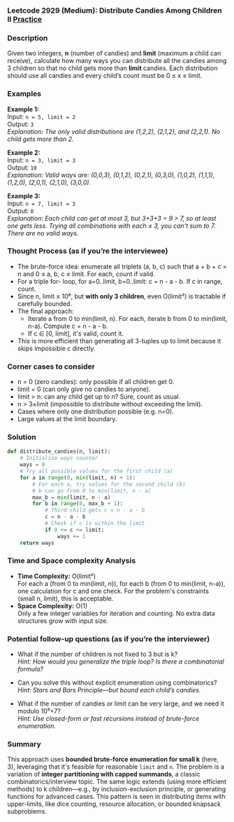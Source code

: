 ### Leetcode 2929 (Medium): Distribute Candies Among Children II [Practice](https://leetcode.com/problems/distribute-candies-among-children-ii)

### Description  
Given two integers, **n** (number of candies) and **limit** (maximum a child can receive), calculate how many ways you can distribute all the candies among 3 children so that no child gets more than **limit** candies. Each distribution should use all candies and every child’s count must be 0 ≤ x ≤ limit.

### Examples  

**Example 1:**  
Input: `n = 5, limit = 2`  
Output: `3`  
*Explanation: The only valid distributions are (1,2,2), (2,1,2), and (2,2,1). No child gets more than 2.*

**Example 2:**  
Input: `n = 3, limit = 3`  
Output: `10`  
*Explanation: Valid ways are: (0,0,3), (0,1,2), (0,2,1), (0,3,0), (1,0,2), (1,1,1), (1,2,0), (2,0,1), (2,1,0), (3,0,0).*

**Example 3:**  
Input: `n = 7, limit = 3`  
Output: `0`  
*Explanation: Each child can get at most 3, but 3+3+3 = 9 > 7, so at least one gets less. Trying all combinations with each ≤ 3, you can't sum to 7. There are no valid ways.*

### Thought Process (as if you’re the interviewee)  
- The brute-force idea: enumerate all triplets (a, b, c) such that a + b + c = n and 0 ≤ a, b, c ≤ limit. For each, count if valid.
- For a triple for- loop, for a=0..limit, b=0..limit: c = n - a - b. If c in range, count.
- Since n, limit ≤ 10⁶, but **with only 3 children**, even O(limit²) is tractable if carefully bounded.
- The final approach:  
  - Iterate a from 0 to min(limit, n). For each, iterate b from 0 to min(limit, n-a). Compute c = n - a - b.  
  - If c ∈ [0, limit], it's valid, count it.
- This is more efficient than generating all 3-tuples up to limit because it skips impossible c directly.

### Corner cases to consider  
- n = 0 (zero candies): only possible if all children get 0.
- limit = 0 (can only give no candies to anyone).
- limit > n: can any child get up to n? Sure, count as usual.
- n > 3×limit (impossible to distribute without exceeding the limit).
- Cases where only one distribution possible (e.g. n=0).
- Large values at the limit boundary.

### Solution

```python
def distribute_candies(n, limit):
    # Initialize ways counter
    ways = 0
    # Try all possible values for the first child (a)
    for a in range(0, min(limit, n) + 1):
        # For each a, try values for the second child (b)
        # b can go from 0 to min(limit, n - a)
        max_b = min(limit, n - a)
        for b in range(0, max_b + 1):
            # Third child gets c = n - a - b
            c = n - a - b
            # Check if c is within the limit
            if 0 <= c <= limit:
                ways += 1
    return ways
```

### Time and Space complexity Analysis  

- **Time Complexity:** O(limit²)  
  For each a (from 0 to min(limit, n)), for each b (from 0 to min(limit, n-a)), one calculation for c and one check. For the problem's constraints (small n, limit), this is acceptable.
- **Space Complexity:** O(1)  
  Only a few integer variables for iteration and counting. No extra data structures grow with input size.

### Potential follow-up questions (as if you’re the interviewer)  

- What if the number of children is not fixed to 3 but is k?  
  *Hint: How would you generalize the triple loop? Is there a combinatorial formula?*

- Can you solve this without explicit enumeration using combinatorics?  
  *Hint: Stars and Bars Principle—but bound each child’s candies.*

- What if the number of candies or limit can be very large, and we need it modulo 10⁹+7?  
  *Hint: Use closed-form or fast recursions instead of brute-force enumeration.*

### Summary
This approach uses **bounded brute-force enumeration for small k** (here, 3), leveraging that it's feasible for reasonable `limit` and `n`. The problem is a variation of **integer partitioning with capped summands**, a classic combinatorics/interview topic. The same logic extends (using more efficient methods) to k children—e.g., by inclusion-exclusion principle, or generating functions for advanced cases. This pattern is seen in distributing items with upper-limits, like dice counting, resource allocation, or bounded knapsack subproblems.